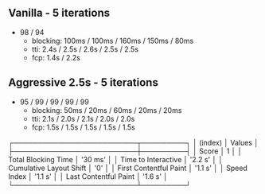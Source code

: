 ## Vanilla - 5 iterations

- 98 / 94
    - blocking: 100ms / 100ms / 160ms / 150ms / 80ms
    - tti: 2.4s / 2.5s / 2.6s / 2.5s / 2.5s
    - fcp: 1.4s / 2.2s

## Aggressive 2.5s - 5 iterations

- 95 / 99 / 99 / 99 / 99
  - blocking: 50ms / 20ms / 60ms / 20ms / 20ms
  - tti: 2.1s / 2.0s / 2.1s / 2.0s / 2.0s
  - fcp: 1.5s / 1.5s / 1.5s / 1.5s / 1.5s


┌─────────────────────────┬─────────┐
│         (index)         │ Values  │
├─────────────────────────┼─────────┤
│          Score          │    1    │
│   Total Blocking Time   │ '30 ms' │
│   Time to Interactive   │ '2.2 s' │
│ Cumulative Layout Shift │   '0'   │
│ First Contentful Paint  │ '1.1 s' │
│       Speed Index       │ '1.1 s' │
│  Last Contentful Paint  │ '1.6 s' │
└─────────────────────────┴─────────┘
